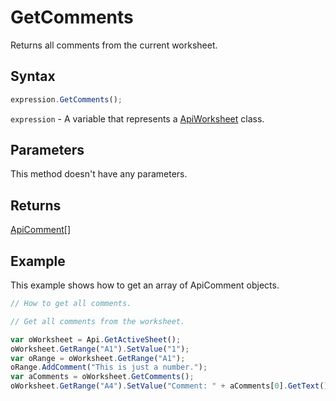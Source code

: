 # GetComments

Returns all comments from the current worksheet.

## Syntax

```javascript
expression.GetComments();
```

`expression` - A variable that represents a [ApiWorksheet](../ApiWorksheet.md) class.

## Parameters

This method doesn't have any parameters.

## Returns

[ApiComment](../../ApiComment/ApiComment.md)[]

## Example

This example shows how to get an array of ApiComment objects.

```javascript editor-xlsx
// How to get all comments.

// Get all comments from the worksheet.

var oWorksheet = Api.GetActiveSheet();
oWorksheet.GetRange("A1").SetValue("1");
var oRange = oWorksheet.GetRange("A1");
oRange.AddComment("This is just a number.");
var aComments = oWorksheet.GetComments();
oWorksheet.GetRange("A4").SetValue("Comment: " + aComments[0].GetText());
```
